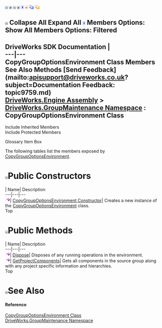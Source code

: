 ![](dotnetimages/collapse.gif) ![](dotnetimages/expand.gif) ![](dotnetimages/collapse.gif) ![](dotnetimages/expand.gif) ![](dotnetimages/drpdown.gif) ![](dotnetimages/drpdown_orange.gif) ![](dotnetimages/copycode.gif) ![](dotnetimages/copycodeHighlight.gif)

![](dotnetimages/collapse.gif) Collapse All Expand All ![](dotnetimages/drpdown.gif) Members Options: Show All  Members Options: Filtered   
---  
DriveWorks SDK Documentation  |   
---|---  
CopyGroupOptionsEnvironment Class Members   
See Also Methods [Send Feedback](mailto:apisupport@driveworks.co.uk?subject=Documentation Feedback: topic9759.md)  
[DriveWorks.Engine Assembly](topic2156.md) > [DriveWorks.GroupMaintenance Namespace](topic9628.md) : CopyGroupOptionsEnvironment Class  
---  
  
Include Inherited Members    
Include Protected Members  


Glossary Item Box

The following tables list the members exposed by [CopyGroupOptionsEnvironment](topic9759.md).

# ![](dotnetimages/collapse.gif)Public Constructors

| Name| Description  
---|---|---  
![Public Constructor](dotnetimages/publicConstructor.gif)| [CopyGroupOptionsEnvironment Constructor](topic9765.md)| Creates a new instance of the [CopyGroupOptionsEnvironment](topic9759.md) class.   
Top

# ![](dotnetimages/collapse.gif)Public Methods

| Name| Description  
---|---|---  
![Public Method](dotnetimages/publicMethod.gif)| [Dispose](topic9766.md)| Disposes of any running operations in the environment.   
![Public Method](dotnetimages/publicMethod.gif)| [GetProjectComponents](topic9767.md)| Gets all components in the source group along with any project specific information and hierarchies.   
Top

# ![](dotnetimages/collapse.gif)See Also

#### Reference

[CopyGroupOptionsEnvironment Class](topic9759.md)   
[DriveWorks.GroupMaintenance Namespace](topic9628.md)


